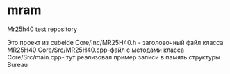 # mram
Mr25h40 test repository

Это проект из cubeide 
Core/Inc/MR25H40.h - заголовочный файл класса MR25H40
Core/Src/MR25H40.cpp-файл с методами класса
Core/Src/main.cpp- тут реализовал пример записи в память структуры Bureau
